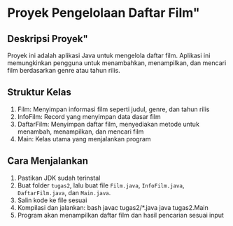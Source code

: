 # Proyek Pengelolaan Daftar Film"
## Deskripsi Proyek"
Proyek ini adalah aplikasi Java untuk mengelola daftar film. Aplikasi ini memungkinkan pengguna untuk menambahkan, menampilkan, dan mencari film berdasarkan genre atau tahun rilis.
## Struktur Kelas
1. Film: Menyimpan informasi film seperti judul, genre, dan tahun rilis
2. InfoFilm: Record yang menyimpan data dasar film
3. DaftarFilm: Menyimpan daftar film, menyediakan metode untuk menambah, menampilkan, dan mencari film
4. Main: Kelas utama yang menjalankan program
## Cara Menjalankan
1. Pastikan JDK sudah terinstal
2. Buat folder `tugas2`, lalu buat file `Film.java`, `InfoFilm.java`, `DaftarFilm.java`, dan `Main.java`.
3. Salin kode ke file sesuai
4. Kompilasi dan jalankan:
   bash
   javac tugas2/*.java
   java tugas2.Main
5. Program akan menampilkan daftar film dan hasil pencarian sesuai input

